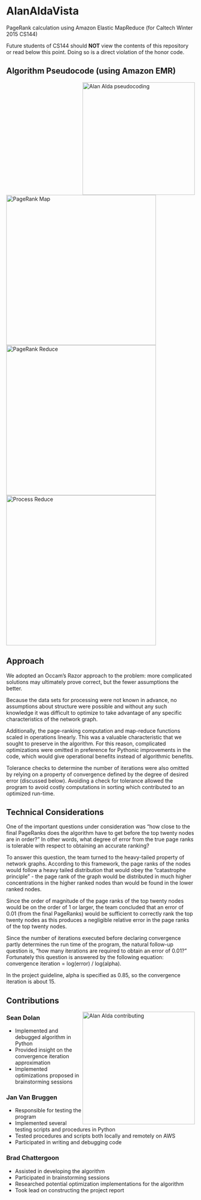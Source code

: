# AlanAldaVista

PageRank calculation using Amazon Elastic MapReduce (for Caltech Winter 2015 CS144)

Future students of CS144 should **NOT** view the contents of this repository or read below this point. Doing so is a direct violation of the honor code.


## Algorithm Pseudocode (using Amazon EMR)

<img src="http://i.imgur.com/YxxoCRX.gif" alt="Alan Alda pseudocoding" width="300" align="right"/>

<img src="http://i.imgur.com/5h110bY.png" alt="PageRank Map" width="400"/>

<img src="http://i.imgur.com/Pu0glZc.png" alt="PageRank Reduce" width="400"/>

<img src="http://i.imgur.com/Bs44Zsz.png" alt="Process Reduce" width="400"/>


## Approach

We adopted an Occam’s Razor approach to the problem: more complicated solutions may ultimately prove correct, but the fewer assumptions the better.

Because the data sets for processing were not known in advance, no assumptions about structure were possible and without any such knowledge it was difficult to optimize to take advantage of any specific characteristics of the network graph.

Additionally, the page-ranking computation and map-reduce functions scaled in operations linearly. This was a valuable characteristic that we sought to preserve in the algorithm. For this reason, complicated optimizations were omitted in preference for Pythonic improvements in the code, which would give operational benefits instead of algorithmic benefits.

Tolerance checks to determine the number of iterations were also omitted by relying on a property of convergence defined by the degree of desired error (discussed below). Avoiding a check for tolerance allowed the program to avoid costly computations in sorting which contributed to an optimized run-time. 


## Technical Considerations

One of the important questions under consideration was “how close to the final PageRanks does the algorithm have to get before the top twenty nodes are in order?” In other words, what degree of error from the true page ranks is tolerable with respect to obtaining an accurate ranking?

To answer this question, the team turned to the heavy-tailed property of network graphs. According to this framework, the page ranks of the nodes would follow a heavy tailed distribution that would obey the “catastrophe principle” - the page rank of the graph would be distributed in much higher concentrations in the higher ranked nodes than would be found in the lower ranked nodes.

Since the order of magnitude of the page ranks of the top twenty nodes would be on the order of 1 or larger, the team concluded that an error of 0.01 (from the final PageRanks) would be sufficient to correctly rank the top twenty nodes as this produces a negligible relative error in the page ranks of the top twenty nodes.

Since the number of iterations executed before declaring convergence partly determines the run time of the program, the natural follow-up question is, “how many iterations are required to obtain an error of 0.01?” Fortunately this question is answered by the following equation: convergence iteration = log(error) / log(alpha).

In the project guideline, alpha is specified as 0.85, so the convergence iteration is about 15.


## Contributions

<img src="http://i.imgur.com/uhg9IrV.gif" alt="Alan Alda contributing" width="300" align="right"/>

### Sean Dolan

- Implemented and debugged algorithm in Python
- Provided insight on the convergence iteration approximation
- Implemented optimizations proposed in brainstorming sessions

### Jan Van Bruggen

- Responsible for testing the program
- Implemented several testing scripts and procedures in Python
- Tested procedures and scripts both locally and remotely on AWS
- Participated in writing and debugging code

### Brad Chattergoon

- Assisted in developing the algorithm
- Participated in brainstorming sessions
- Researched potential optimization implementations for the algorithm
- Took lead on constructing the project report

